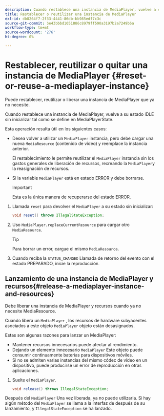 ```yaml
---
description: Cuando restablece una instancia de MediaPlayer, vuelve a su estado IDLE sin inicializar tal como se define en MediaPlayerState.
title: Restablecer o reutilizar una instancia de MediaPlayer
exl-id: db8264f7-2f33-4441-86db-bb985edf7c3c
source-git-commit: be43bbbd1051886c8979ff590a3197b2a7249b6a
workflow-type: tm+mt
source-wordcount: '276'
ht-degree: 0%

---
```


# Restablecer, reutilizar o quitar una instancia de MediaPlayer {#reset-or-reuse-a-mediaplayer-instance}

Puede restablecer, reutilizar o liberar una instancia de MediaPlayer que ya no necesite.

Cuando restablece una instancia de MediaPlayer, vuelve a su estado IDLE sin inicializar tal como se define en MediaPlayerState.

Esta operación resulta útil en los siguientes casos:

* Desea volver a utilizar un `MediaPlayer` instancia, pero debe cargar una nueva `MediaResource` (contenido de vídeo) y reemplace la instancia anterior.

   El restablecimiento le permite reutilizar el `MediaPlayer` instancia sin los gastos generales de liberación de recursos, recreando la `MediaPlayer`y la reasignación de recursos.

* Si la variable `MediaPlayer` está en estado ERROR y debe borrarse.

   >[!IMPORTANT]
   >
   >Esta es la única manera de recuperarse del estado ERROR.

1. Llamada `reset` para devolver el `MediaPlayer` a su estado sin inicializar:

   ```java
   void reset() throws IllegalStateException; 
   ```

1. Uso `MediaPlayer.replaceCurrentResource` para cargar otro `MediaResource`.

   >[!TIP]
   >
   >Para borrar un error, cargue el mismo `MediaResource`.

1. Cuando reciba la `STATUS_CHANGED` Llamada de retorno del evento con el estado PREPARADO, inicie la reproducción.

## Lanzamiento de una instancia de MediaPlayer y recursos{#release-a-mediaplayer-instance-and-resources}

Debe liberar una instancia de MediaPlayer y recursos cuando ya no necesite MediaResource.

Cuando libera un `MediaPlayer` , los recursos de hardware subyacentes asociados a este objeto `MediaPlayer` objeto están desasignados.

Estas son algunas razones para lanzar un MediaPlayer:

* Mantener recursos innecesarios puede afectar al rendimiento.
* Dejando un elemento innecesario `MediaPlayer` Este objeto puede consumir continuamente baterías para dispositivos móviles.
* Si no se admiten varias instancias del mismo códec de vídeo en un dispositivo, puede producirse un error de reproducción en otras aplicaciones.

1. Suelte el `MediaPlayer`.

   ```java
   void release() throws IllegalStateException;
   ```

Después del `MediaPlayer` Una vez liberada, ya no puede utilizarla. Si hay algún método del `MediaPlayer` se llama a la interfaz de después de su lanzamiento, y `IllegalStateException` se ha lanzado.
